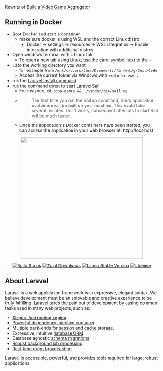 Rewrite of [Build a Video Game Aggregator](https://laracasts.com/series/build-a-video-game-aggregator)

## Running in Docker

- Boot Docker and start a container
  - make sure docker is using WSL and the correct Linux distro:
    - Docker -> settings -> resources -> WSL integration -> Enable integration with additional distros
- Open windows terminal with a Linux tab
  - To open a new tab using Linux, use the caret symbol next to the `+`
- `cd` to the working directory you want
  - for example from `/mnt/c/Users/Jess/Documents/` to `/mnt/g/Jess/Code`
  - Access the current folder via Windows with `explorer.exe .`
- run the [Laravel install command](https://laravel.com/docs/8.x/installation#getting-started-on-windows)
- run the command given to start Laravel Sail
  - For instance, `cd coop-games && ./vendor/bin/sail up`
  - > The first time you run the Sail up command, Sail's application containers will be built on your machine. 
    > This could take several minutes. Don't worry, subsequent attempts to start Sail will be much faster.
  - Once the application's Docker containers have been started, you can access the application in your web browser at: http://localhost

<p align="center"><a href="https://laravel.com" target="_blank"><img src="https://raw.githubusercontent.com/laravel/art/master/logo-lockup/5%20SVG/2%20CMYK/1%20Full%20Color/laravel-logolockup-cmyk-red.svg" width="400"></a></p>

<p align="center">
<a href="https://travis-ci.org/laravel/framework"><img src="https://travis-ci.org/laravel/framework.svg" alt="Build Status"></a>
<a href="https://packagist.org/packages/laravel/framework"><img src="https://img.shields.io/packagist/dt/laravel/framework" alt="Total Downloads"></a>
<a href="https://packagist.org/packages/laravel/framework"><img src="https://img.shields.io/packagist/v/laravel/framework" alt="Latest Stable Version"></a>
<a href="https://packagist.org/packages/laravel/framework"><img src="https://img.shields.io/packagist/l/laravel/framework" alt="License"></a>
</p>

## About Laravel

Laravel is a web application framework with expressive, elegant syntax. We believe development must be an enjoyable and creative experience to be truly fulfilling. Laravel takes the pain out of development by easing common tasks used in many web projects, such as:

- [Simple, fast routing engine](https://laravel.com/docs/routing).
- [Powerful dependency injection container](https://laravel.com/docs/container).
- Multiple back-ends for [session](https://laravel.com/docs/session) and [cache](https://laravel.com/docs/cache) storage.
- Expressive, intuitive [database ORM](https://laravel.com/docs/eloquent).
- Database agnostic [schema migrations](https://laravel.com/docs/migrations).
- [Robust background job processing](https://laravel.com/docs/queues).
- [Real-time event broadcasting](https://laravel.com/docs/broadcasting).

Laravel is accessible, powerful, and provides tools required for large, robust applications.
